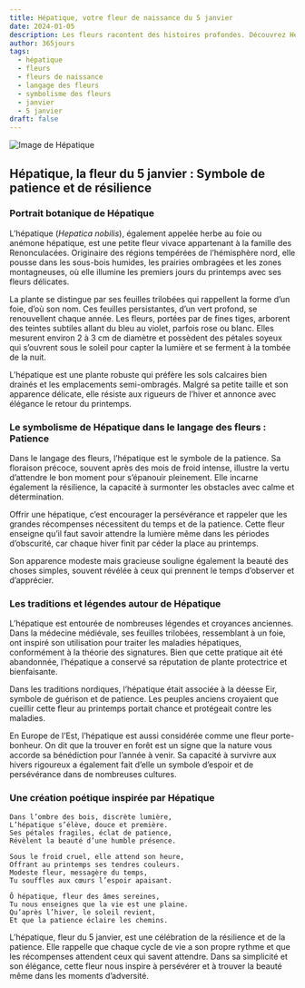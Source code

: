 ```yaml
---
title: Hépatique, votre fleur de naissance du 5 janvier
date: 2024-01-05
description: Les fleurs racontent des histoires profondes. Découvrez Hépatique, votre fleur de naissance du 5 janvier, ses symboles et récits fascinants. Plongez dans sa signification et son langage unique dans l'art floral.
author: 365jours
tags:
  - hépatique
  - fleurs
  - fleurs de naissance
  - langage des fleurs
  - symbolisme des fleurs
  - janvier
  - 5 janvier
draft: false
---
```


![Image de Hépatique](https://cdn.pixabay.com/photo/2018/04/18/08/59/flower-3329845_640.jpg#center)


## Hépatique, la fleur du 5 janvier : Symbole de patience et de résilience

### Portrait botanique de Hépatique

L’hépatique (_Hepatica nobilis_), également appelée herbe au foie ou anémone hépatique, est une petite fleur vivace appartenant à la famille des Renonculacées. Originaire des régions tempérées de l’hémisphère nord, elle pousse dans les sous-bois humides, les prairies ombragées et les zones montagneuses, où elle illumine les premiers jours du printemps avec ses fleurs délicates.

La plante se distingue par ses feuilles trilobées qui rappellent la forme d’un foie, d’où son nom. Ces feuilles persistantes, d’un vert profond, se renouvellent chaque année. Les fleurs, portées par de fines tiges, arborent des teintes subtiles allant du bleu au violet, parfois rose ou blanc. Elles mesurent environ 2 à 3 cm de diamètre et possèdent des pétales soyeux qui s’ouvrent sous le soleil pour capter la lumière et se ferment à la tombée de la nuit.

L’hépatique est une plante robuste qui préfère les sols calcaires bien drainés et les emplacements semi-ombragés. Malgré sa petite taille et son apparence délicate, elle résiste aux rigueurs de l’hiver et annonce avec élégance le retour du printemps.

### Le symbolisme de Hépatique dans le langage des fleurs : Patience

Dans le langage des fleurs, l’hépatique est le symbole de la patience. Sa floraison précoce, souvent après des mois de froid intense, illustre la vertu d’attendre le bon moment pour s’épanouir pleinement. Elle incarne également la résilience, la capacité à surmonter les obstacles avec calme et détermination.

Offrir une hépatique, c’est encourager la persévérance et rappeler que les grandes récompenses nécessitent du temps et de la patience. Cette fleur enseigne qu’il faut savoir attendre la lumière même dans les périodes d’obscurité, car chaque hiver finit par céder la place au printemps.

Son apparence modeste mais gracieuse souligne également la beauté des choses simples, souvent révélée à ceux qui prennent le temps d’observer et d’apprécier.

### Les traditions et légendes autour de Hépatique

L’hépatique est entourée de nombreuses légendes et croyances anciennes. Dans la médecine médiévale, ses feuilles trilobées, ressemblant à un foie, ont inspiré son utilisation pour traiter les maladies hépatiques, conformément à la théorie des signatures. Bien que cette pratique ait été abandonnée, l’hépatique a conservé sa réputation de plante protectrice et bienfaisante.

Dans les traditions nordiques, l’hépatique était associée à la déesse Eir, symbole de guérison et de patience. Les peuples anciens croyaient que cueillir cette fleur au printemps portait chance et protégeait contre les maladies.

En Europe de l’Est, l’hépatique est aussi considérée comme une fleur porte-bonheur. On dit que la trouver en forêt est un signe que la nature vous accorde sa bénédiction pour l’année à venir. Sa capacité à survivre aux hivers rigoureux a également fait d’elle un symbole d’espoir et de persévérance dans de nombreuses cultures.

### Une création poétique inspirée par Hépatique

```
Dans l’ombre des bois, discrète lumière,  
L’hépatique s’élève, douce et première.  
Ses pétales fragiles, éclat de patience,  
Révèlent la beauté d’une humble présence.  

Sous le froid cruel, elle attend son heure,  
Offrant au printemps ses tendres couleurs.  
Modeste fleur, messagère du temps,  
Tu souffles aux cœurs l’espoir apaisant.  

Ô hépatique, fleur des âmes sereines,  
Tu nous enseignes que la vie est une plaine.  
Qu’après l’hiver, le soleil revient,  
Et que la patience éclaire les chemins.  
```

L’hépatique, fleur du 5 janvier, est une célébration de la résilience et de la patience. Elle rappelle que chaque cycle de vie a son propre rythme et que les récompenses attendent ceux qui savent attendre. Dans sa simplicité et son élégance, cette fleur nous inspire à persévérer et à trouver la beauté même dans les moments d’adversité.